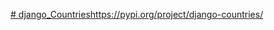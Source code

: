 [# django_Countries](https://pypi.org/project/django-countries/)https://pypi.org/project/django-countries/
